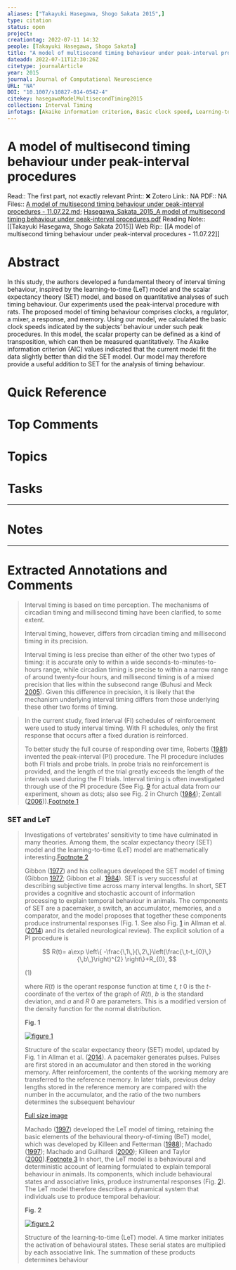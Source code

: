 ```yaml
---
aliases: ["Takayuki Hasegawa, Shogo Sakata 2015",]
type: citation
status: open
project: 
creationtag: 2022-07-11 14:32
people: [Takayuki Hasegawa, Shogo Sakata]
title: "A model of multisecond timing behaviour under peak-interval procedures"
dateadd: 2022-07-11T12:30:26Z
citetype: journalArticle
year: 2015
journal: Journal of Computational Neuroscience
URL: "NA"
DOI: "10.1007/s10827-014-0542-4"
citekey: hasegawaModelMultisecondTiming2015
collection: Interval Timing
infotags: [Akaike information criterion, Basic clock speed, Learning-to-time model, Peak procedure, Scalar expectancy theory, Scalar property]
---
```


# A model of multisecond timing behaviour under peak-interval procedures
Read:: The first part, not exactly relevant
Print::  ❌
Zotero Link:: NA
PDF:: NA
Files:: [A model of multisecond timing behaviour under peak-interval procedures - 11.07.22.md](file:///home/michaelt/Insync/m@tarlton.info/Google%20Drive/06.%20Zotero/storage/UXGVM4TL/A%20model%20of%20multisecond%20timing%20behaviour%20under%20peak-interval%20procedures%20-%2011.07.22.md); [Hasegawa_Sakata_2015_A model of multisecond timing behaviour under peak-interval procedures.pdf](file:///home/michaelt/Insync/m@tarlton.info/Google%20Drive/06.%20Zotero/storage/X4L95JNC/Hasegawa_Sakata_2015_A%20model%20of%20multisecond%20timing%20behaviour%20under%20peak-interval%20procedures.pdf)
Reading Note:: [[Takayuki Hasegawa, Shogo Sakata 2015]]
Web Rip:: [[A model of multisecond timing behaviour under peak-interval procedures - 11.07.22]]

# Abstract
In this study, the authors developed a fundamental theory of interval timing behaviour, inspired by the learning-to-time (LeT) model and the scalar expectancy theory (SET) model, and based on quantitative analyses of such timing behaviour. Our experiments used the peak-interval procedure with rats. The proposed model of timing behaviour comprises clocks, a regulator, a mixer, a response, and memory. Using our model, we calculated the basic clock speeds indicated by the subjects’ behaviour under such peak procedures. In this model, the scalar property can be defined as a kind of transposition, which can then be measured quantitatively. The Akaike information criterion (AIC) values indicated that the current model fit the data slightly better than did the SET model. Our model may therefore provide a useful addition to SET for the analysis of timing behaviour.

# Quick Reference


# Top Comments


# Topics


# Tasks


----
# Notes


----
# Extracted Annotations and Comments

> Interval timing is based on time perception. The mechanisms of circadian timing and millisecond timing have been clarified, to some extent. 
> 
> Interval timing, however, differs from circadian timing and millisecond timing in its precision. 
> 
> Interval timing is less precise than either of the other two types of timing: it is accurate only to within a wide seconds-to-minutes-to-hours range, while circadian timing is precise to within a narrow range of around twenty-four hours, and millisecond timing is of a mixed precision that lies within the subsecond range (Buhusi and Meck [2005](https://link.springer.com/article/10.1007/s10827-014-0542-4#ref-CR5 "Buhusi, C.V., & Meck, W.H. (2005). What makes us tick? Functional and neural mechanisms of interval timing. Nature Reviews Neuroscience, 6(10), 755–765.")).
>  Given this difference in precision, it is likely that the mechanism underlying interval timing differs from those underlying these other two forms of timing.

> In the current study, fixed interval (FI) schedules of reinforcement were used to study interval timing. With FI schedules, only the first response that occurs after a fixed duration is reinforced. 
> 
> To better study the full course of responding over time, Roberts ([1981](https://link.springer.com/article/10.1007/s10827-014-0542-4#ref-CR31 "Roberts, S. (1981). Isolation of an internal clock. Journal of Experimental Psychology: Animal Behavior Processes, 7, 242–268.")) invented the peak-interval (PI) procedure. The PI procedure includes both FI trials and probe trials. In probe trials no reinforcement is provided, and the length of the trial greatly exceeds the length of the intervals used during the FI trials. Interval timing is often investigated through use of the PI procedure (See Fig. [9](https://link.springer.com/article/10.1007/s10827-014-0542-4#Fig9) for actual data from our experiment, shown as dots; also see Fig. 2 in Church ([1984](https://link.springer.com/article/10.1007/s10827-014-0542-4#ref-CR7 "Church, R.M. (1984). Properties of the internal clock. Annals of The New York Academy of Sciences, 423, 566–582.")); Zentall ([2006](https://link.springer.com/article/10.1007/s10827-014-0542-4#ref-CR37 "Zentall, T. (2006). Timing, memory for intervals, and memory for untimed stimuli: The role of instructional ambiguity. Behavioural Processes, 71, 88–97."))).[Footnote 1](https://link.springer.com/article/10.1007/s10827-014-0542-4#Fn1)


### SET and LeT
> 
> Investigations of vertebrates’ sensitivity to time have culminated in many theories. Among them, the scalar expectancy theory (SET) model and the learning-to-time (LeT) model are mathematically interesting.[Footnote 2](https://link.springer.com/article/10.1007/s10827-014-0542-4#Fn2)
> 
> Gibbon ([1977](https://link.springer.com/article/10.1007/s10827-014-0542-4#ref-CR14 "Gibbon, J. (1977). Scalar expectancy theory and Weber’s law in animal timing. Psychological Review, 84, 279–325.")) and his colleagues developed the SET model of timing (Gibbon [1977](https://link.springer.com/article/10.1007/s10827-014-0542-4#ref-CR14 "Gibbon, J. (1977). Scalar expectancy theory and Weber’s law in animal timing. Psychological Review, 84, 279–325."); Gibbon et al. [1984](https://link.springer.com/article/10.1007/s10827-014-0542-4#ref-CR15 "Gibbon, J., Church, R.M., Meck, W.H (1984). Scalar timing in memory. Annals of The New York Academy of Sciences, 423, 52–77.")). SET is very successful at describing subjective time across many interval lengths. In short, SET provides a cognitive and stochastic account of information processing to explain temporal behaviour in animals. The components of SET are a pacemaker, a switch, an accumulator, memories, and a comparator, and the model proposes that together these components produce instrumental responses (Fig. 1. See also Fig. [1](https://link.springer.com/article/10.1007/s10827-014-0542-4#Fig1) in Allman et al. ([2014](https://link.springer.com/article/10.1007/s10827-014-0542-4#ref-CR2 "Allman, M.J., Teki, S., Griffiths, T.D., Meck, W.H (2014). Properties of the internal clock: First- and second-order principles of subjective time. Annual Review of Psychology, 65, 743–771.")) and its detailed neurological review). The explicit solution of a PI procedure is
> 
> $$
> R(t)= a\exp \left\{ -\frac{\,1\,}{\,2\,}\left(\frac{\,t-t_{0}\,}{\,b\,}\right)^{2} \right\}+R_{0},
> $$
> 
> (1)
> 
> where *R*(*t*) is the operant response function at time *t*, *t* 0 is the *t*\-coordinate of the vertex of the graph of *R*(*t*), *b* is the standard deviation, and *a* and *R* 0 are parameters. This is a modified version of the density function for the normal distribution.
> 
> **Fig. 1**
> 
> [![figure 1](https://media.springernature.com/lw685/springer-static/image/art%3A10.1007%2Fs10827-014-0542-4/MediaObjects/10827_2014_542_Fig1_HTML.gif)](https://link.springer.com/article/10.1007/s10827-014-0542-4/figures/1)
> 
> Structure of the scalar expectancy theory (SET) model, updated by Fig. 1 in Allman et al. ([2014](https://link.springer.com/article/10.1007/s10827-014-0542-4#ref-CR2 "Allman, M.J., Teki, S., Griffiths, T.D., Meck, W.H (2014). Properties of the internal clock: First- and second-order principles of subjective time. Annual Review of Psychology, 65, 743–771.")). A pacemaker generates pulses. Pulses are first stored in an accumulator and then stored in the working memory. After reinforcement, the contents of the working memory are transferred to the reference memory. In later trials, previous delay lengths stored in the reference memory are compared with the number in the accumulator, and the ratio of the two numbers determines the subsequent behaviour
> 
> [Full size image](https://link.springer.com/article/10.1007/s10827-014-0542-4/figures/1)
> 
> Machado ([1997](https://link.springer.com/article/10.1007/s10827-014-0542-4#ref-CR22 "Machado, A. (1997). Learning the temporal dynamics of behavior. Psychological Review, 104, 241–265.")) developed the LeT model of timing, retaining the basic elements of the behavioural theory-of-timing (BeT) model, which was developed by Killeen and Fetterman ([1988](https://link.springer.com/article/10.1007/s10827-014-0542-4#ref-CR18 "Killeen, P.R., & Fetterman, J.G. (1988). A behavioral theory of timing. Psychological Review, 95, 274–295.")); Machado ([1997](https://link.springer.com/article/10.1007/s10827-014-0542-4#ref-CR22 "Machado, A. (1997). Learning the temporal dynamics of behavior. Psychological Review, 104, 241–265.")); Machado and Guilhardi ([2000](https://link.springer.com/article/10.1007/s10827-014-0542-4#ref-CR23 "Machado, A., & Guilhardi, P. (2000). Shifts in the psychometric function and their implications for models of timing. Journal of The Experimental Analysis of Behavior, 74, 25–54.")); Killeen and Taylor ([2000](https://link.springer.com/article/10.1007/s10827-014-0542-4#ref-CR19 "Killeen, P.R., & Taylor, T.J. (2000). How the propagation of error through stochastic counters affects time discrimination and other psychophysical judgments. Psychological Review, 107, 430–459.")).[Footnote 3](https://link.springer.com/article/10.1007/s10827-014-0542-4#Fn3) In short, the LeT model is a behavioural and deterministic account of learning formulated to explain temporal behaviour in animals. Its components, which include behavioural states and associative links, produce instrumental responses (Fig. [2](https://link.springer.com/article/10.1007/s10827-014-0542-4#Fig2)). The LeT model therefore describes a dynamical system that individuals use to produce temporal behaviour.
> 
> **Fig. 2**
> 
> [![figure 2](https://media.springernature.com/lw685/springer-static/image/art%3A10.1007%2Fs10827-014-0542-4/MediaObjects/10827_2014_542_Fig2_HTML.gif)](https://link.springer.com/article/10.1007/s10827-014-0542-4/figures/2)
> 
> Structure of the learning-to-time (LeT) model. A time marker initiates the activation of behavioural states. These serial states are multiplied by each associative link. The summation of these products determines behaviour